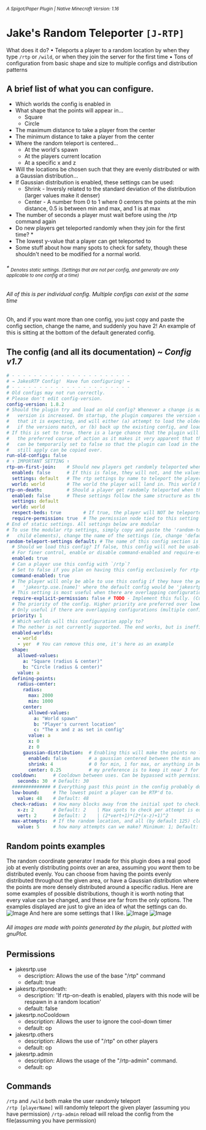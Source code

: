 <sup>_A Spigot/Paper Plugin | Native Minecraft Version: 1.16_</sup>
# Jake's Random Teleporter `[J-RTP]`
What does it do? • Teleports a player to a random location by when they type `/rtp` or `/wild`, or when they join the server for the first time • Tons of configuration from basic shape and size to multiple configs and distribution patterns

## A brief list of what you can configure.
* Which worlds the config is enabled in
* What shape that the points will appear in...
    * Square
    * Circle
* The maximum distance to take a player from the center
* The minimum distance to take a player from the center
* Where the random teleport is centered...
    * At the world's spawn
    * At the players current location
    * At a specific x and z
* Will the locations be chosen such that they are evenly distributed or with a Gaussian distribution...
* If Gaussian distribution is enabled, these settings can be used:
    * Shrink - Inversly related to the standard deviation of the distribution (larger values make it denser)
    * Center - A number from 0 to 1 where 0 centers the points at the min distance, 0.5 is between min and max, 
    and 1 is at max
* The number of seconds a player must wait before using the /rtp command again
* Do new players get teleported randomly when they join for the first time? *
* The lowest y-value that a player can get teleported to
* Some stuff about how many spots to check for safety, though these shouldn't need to be modified for a normal world.
###### _* <sub>Denotes static settings. (Settings that are not per config, and generally are only applicable to one config at a time)</sub>_
###### _All of this is per individual config. Multiple configs can exist at the same time_

Oh, and if you want more than one config, you just copy and paste the config section, change the name, and suddenly you have 2! An example of this is sitting at the bottom of the default generated config.

## The config (and all its documentation) ~ _Config v1.7_
```yaml
# - - - - - - - - - - - - - - - - - - - - - -
# → JakesRTP Config!  Have fun configuring! ←
# - - - - - - - - - - - - - - - - - - - - - -
# Old configs may not run correctly.
# Please don't edit config-version.
config-version: 1.8.2
# Should the plugin try and load an old config? Whenever a change is made to the structure of the config, the
#   version is increased. On startup, the plugin compares the version of the existing config to the version
#   that it is expecting, and will either (a) attempt to load the older version of the config regardless of
#   if the versions match, or (b) back up the existing config, and load the new one in its place.
# If this is set to true, there is a large chance that the plugin will crash on load, BUT that may actually be
#   the preferred course of action as it makes it very apparent that the config needs to be updated. Then it
#   can be temporarily set to false so that the plugin can load in the new config, and all the old values that
#   still apply can be copied over.
run-old-configs: false
# ↑ IMPORTANT SETTING ↑
rtp-on-first-join:    # Should new players get randomly teleported when they first join?
  enabled: false      # If this is false, they will not, and the values of 'world' and 'settings' will not be read.
  settings: default   # The rtp settings by name to teleport the player with.
  world: world        # The world the player will land in. This world MUST be included in the settings enabled worlds.
rtp-on-death:         # Should a player get randomly teleported when they die?
  enabled: false      # These settings follow the same structure as the settings above.
  settings: default
  world: world
  respect-beds: true        # If true, the player will NOT be teleported if they have a valid home bed or anchor
  require-permission: true  # The permission node tied to this setting is jakesrtp.rtpondeath
# End of static settings. All settings below are modular
# To use the modular rtp settings, simply copy and paste the 'random-teleport-settings default' section (including all
#   child elements), change the name of the settings (ie, change 'default' to 'potato' or something), and your done!
random-teleport-settings default: # The name of this config section is 'default', each section must have a unique name
  # Should we load this config? If false, this config will not be usable anywhere.
  # For finer control, enable or disable command-enabled and require-explicit-permission.
  enabled: true
  # Can a player use this config with `/rtp`?
  # Set to false if you plan on having this config exclusively for rtp-on-first-join or rtp-on-death.
  command-enabled: true
  # The player will only be able to use this config if they have the permission:
  #   'jakesrtp.use.[name]' where the default config would be 'jakesrtp.use.default'.
  # This setting is most useful when there are overlapping configurations
  require-explicit-permission: false # TODO - Implement this fully. (Currently only recognised in commands)
  # The priority of the config. Higher priority are preferred over lower ones.
  # Only useful if there are overlapping configurations (multiple configs that include the same worlds).
  priority: 1
  # Which worlds will this configuration apply to?
  # The nether is not currently supported. The end works, but is inefficient and requires a higher max-attempt value.
  enabled-worlds:
    - world
    - yer  # You can remove this one, it's here as an example
  shape:
    allowed-values:
      a: "Square (radius & center)"
      b: "Circle (radius & center)"
    value: a
  defining-points:
    radius-center:
      radius:
        max: 2000
        min: 1000
      center:
        allowed-values:
          a: "World spawn"
          b: "Player's current location"
          c: "The x and z as set in config"
        value: a
        x: 0
        z: 0
      gaussian-distribution:  # Enabling this will make the points no longer evenly distributed, but instead follow
        enabled: false        # a gaussian centered between the min and max radius (represented by setting center to
        shrink: 4             # 0 for min, 1 for max, or anything in between). Shrink makes the distribution denser,
        center: 0.25          # my preference is to keep it near 3 for a center of 0 or 1, and 6 for a center of 0.5
  cooldown:      # Cooldown between uses. Can be bypassed with permission node jakesrtp.nocooldown
    seconds: 30  # Default: 30
  ############## # Everything past this point in the config probably does not need to get changed
  low-bound:     # The lowest point a player can be RTP'd to.
    value: 48    # Default: 48
  check-radius:  # How many blocks away from the initial spot to check.
    x-z: 2       # Default: 2    | Max spots to check per attempt is equal to:
    vert: 2      # Default: 2    | (2*vert+1)*(2*(x-z)+1)^2
  max-attempts:  # If the random location, and all (by default 125) close spots are found to be unsafe,
    value: 5     # how many attempts can we make? Minimum: 1; Default: 5

```

## Random points examples
The random coordinate generator I made for this plugin does a real good job at evenly distributing points over an area, assuming you _want_ them to be distributed evenly.
You can choose from having the points evenly distributed throughout the given area, or have a Gaussian distribution where the points are more densely distributed around a specific radius.
Here are some examples of possible distributions, though it is worth noting that every value can be changed, and these are far from the only options. 
The examples displayed are just to give an idea of what the settings can do.
![Image](pics/distributionExamples.png "icon")
And here are some settings that I like.
![Image](pics/x%20Circle%20250%20to%201000%20-%20Normal%20distribution%20(4-0.25).png "icon")
![Image](pics/x%20Square%20250%20to%201000%20-%20Normal%20distribution%20(4-0.25).png "icon")
###### All images are made with points generated by the plugin, but plotted with gnuPlot.

## Permissions
* jakesrtp.use
    * description: Allows the use of the base "/rtp" command
    * default: true
* jakesrtp.rtpondeath:
    * description: 'If rtp-on-death is enabled, players with this node will be respawn in a random location'
    * default: false
* jakesrtp.noCooldown
    * description: Allows the user to ignore the cool-down timer
    * default: op
* jakesrtp.others
    * description: Allows the use of "/rtp" on other players
    * default: op
* jakesrtp.admin
    * description: Allows the usage of the "/rtp-admin" command.
    * default: op

## Commands
`/rtp` and `/wild` both make the user randomly teleport  
`/rtp [playerName]` will randomly teleport the given player (assuming you have permission)
`/rtp-admin` reload will reload the config from the file(assuming you have permission)